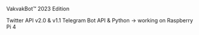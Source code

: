 VakvakBot™ 2023 Edition

Twitter API v2.0 & v1.1
Telegram Bot API & Python -> working on Raspberry Pi 4
